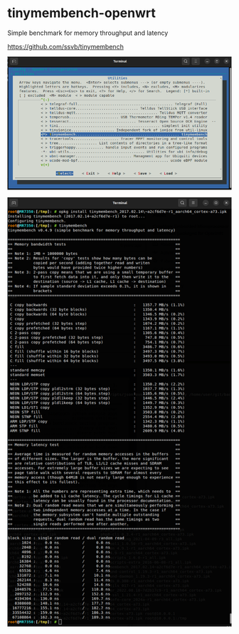 # tinymembench-openwrt
Simple benchmark for memory throughput and latency


https://github.com/ssvb/tinymembench

![image](https://raw.githubusercontent.com/backslashxx/tinymembench-openwrt/main/menuconfig.png)

![image](https://raw.githubusercontent.com/backslashxx/tinymembench-openwrt/main/tinymembench.png)
